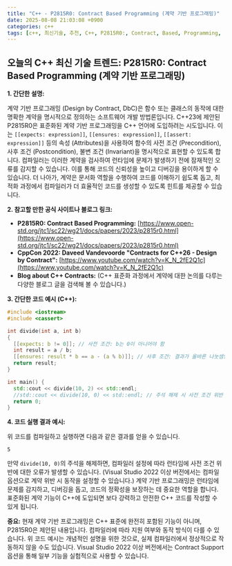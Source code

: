 ```yaml
---
title: "C++ - P2815R0: Contract Based Programming (계약 기반 프로그래밍)"
date: 2025-08-08 21:03:08 +0900
categories: c++
tags: [c++, 최신기술, 추천, C++, P2815R0:, Contract, Based, Programming, (계약, 기반, 프로그래밍)]
---
```


## 오늘의 C++ 최신 기술 트렌드: **P2815R0: Contract Based Programming (계약 기반 프로그래밍)**

**1. 간단한 설명:**

계약 기반 프로그래밍 (Design by Contract, DbC)은 함수 또는 클래스의 동작에 대한 명확한 계약을 명시적으로 정의하는 소프트웨어 개발 방법론입니다.  C++23에 제안된 P2815R0은 표준화된 계약 기반 프로그래밍을 C++ 언어에 도입하려는 시도입니다.  이는 `[[expects: expression]]`, `[[ensures: expression]]`, `[[assert: expression]]` 등의 속성 (Attributes)을 사용하여 함수의 사전 조건 (Precondition), 사후 조건 (Postcondition), 불변 조건 (Invariant)을 명시적으로 표현할 수 있도록 합니다.  컴파일러는 이러한 계약을 검사하여 런타임에 문제가 발생하기 전에 잠재적인 오류를 감지할 수 있습니다.  이를 통해 코드의 신뢰성을 높이고 디버깅을 용이하게 할 수 있습니다.  더 나아가, 계약은 문서화 역할을 수행하여 코드를 이해하기 쉽도록 돕고, 최적화 과정에서 컴파일러가 더 효율적인 코드를 생성할 수 있도록 힌트를 제공할 수 있습니다.

**2. 참고할 만한 공식 사이트나 블로그 링크:**

*   **P2815R0: Contract Based Programming:** [https://www.open-std.org/jtc1/sc22/wg21/docs/papers/2023/p2815r0.html](https://www.open-std.org/jtc1/sc22/wg21/docs/papers/2023/p2815r0.html)
*   **CppCon 2022: Daveed Vandevoorde "Contracts for C++26 - Design by Contract":** [https://www.youtube.com/watch?v=K_N_2fE2Q1c](https://www.youtube.com/watch?v=K_N_2fE2Q1c)
*   **Blog about C++ Contracts:** (C++ 표준화 과정에서 계약에 대한 논의를 다루는 다양한 블로그 글을 검색해 볼 수 있습니다.)

**3. 간단한 코드 예시 (C++):**

```cpp
#include <iostream>
#include <cassert>

int divide(int a, int b)
{
  [[expects: b != 0]]; // 사전 조건: b는 0이 아니어야 함
  int result = a / b;
  [[ensures: result * b == a - (a % b)]]; // 사후 조건: 결과가 올바른 나눗셈인지 확인
  return result;
}

int main() {
  std::cout << divide(10, 2) << std::endl;
  //std::cout << divide(10, 0) << std::endl; // 주석 해제 시 사전 조건 위반
  return 0;
}
```

**4. 코드 실행 결과 예시:**

위 코드를 컴파일하고 실행하면 다음과 같은 결과를 얻을 수 있습니다.

```
5
```

만약 `divide(10, 0)`의 주석을 해제하면, 컴파일러 설정에 따라 런타임에 사전 조건 위반에 대한 오류가 발생할 수 있습니다.  (Visual Studio 2022 이상 버전에서는 컴파일 옵션으로 계약 위반 시 동작을 설정할 수 있습니다.)  계약 기반 프로그래밍은 런타임에 문제를 감지하고, 디버깅을 돕고, 코드의 정확성을 보장하는 데 중요한 역할을 합니다.  표준화된 계약 기능이 C++에 도입되면 보다 강력하고 안전한 C++ 코드를 작성할 수 있게 됩니다.

**중요:** 현재 계약 기반 프로그래밍은 C++ 표준에 완전히 포함된 기능이 아니며, P2815R0은 제안된 내용입니다.  컴파일러에 따라 지원 여부와 동작 방식이 다를 수 있습니다.  위 코드 예시는 개념적인 설명을 위한 것으로, 실제 컴파일러에서 정상적으로 작동하지 않을 수도 있습니다.  Visual Studio 2022 이상 버전에서는 Contract Support 옵션을 통해 일부 기능을 실험적으로 사용할 수 있습니다.

